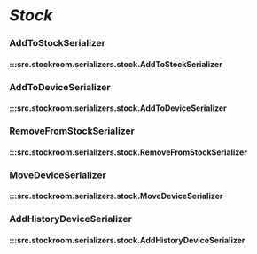 # ***Stock***

### AddToStockSerializer
#### :::src.stockroom.serializers.stock.AddToStockSerializer

### AddToDeviceSerializer
#### :::src.stockroom.serializers.stock.AddToDeviceSerializer

### RemoveFromStockSerializer
#### :::src.stockroom.serializers.stock.RemoveFromStockSerializer

### MoveDeviceSerializer
#### :::src.stockroom.serializers.stock.MoveDeviceSerializer

### AddHistoryDeviceSerializer
#### :::src.stockroom.serializers.stock.AddHistoryDeviceSerializer
